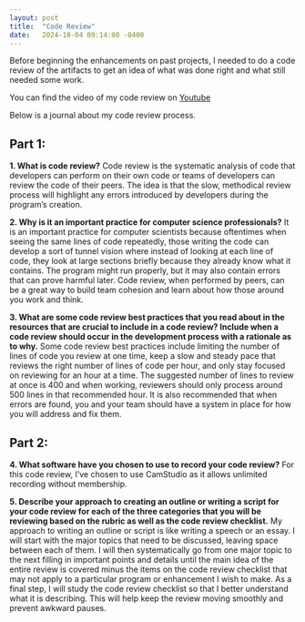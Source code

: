 ```yaml
---
layout: post
title:  "Code Review"
date:   2024-10-04 09:14:00 -0400
---
```

Before beginning the enhancements on past projects, I needed to do a code review of the artifacts to get an idea of what was done right and what still needed some work.

You can find the video of my code review on [Youtube](https://www.youtube.com/watch?v=dHoYUg8VfsY)

Below is a journal about my code review process.

## Part 1:
**1.	What is code review?**
Code review is the systematic analysis of code that developers can perform on their own code or teams of developers can review the code of their peers. The idea is that the slow, methodical review process will highlight any errors introduced by developers during the program’s creation. 

**2.	Why is it an important practice for computer science professionals?**
It is an important practice for computer scientists because oftentimes when seeing the same lines of code repeatedly, those writing the code can develop a sort of tunnel vision where instead of looking at each line of code, they look at large sections briefly because they already know what it contains. The program might run properly, but it may also contain errors that can prove harmful later. Code review, when performed by peers, can be a great way to build team cohesion and learn about how those around you work and think.

**3.	What are some code review best practices that you read about in the resources that are crucial to include in a code review? Include when a code review should occur in the development process with a rationale as to why.**
Some code review best practices include limiting the number of lines of code you review at one time, keep a slow and steady pace that reviews the right number of lines of code per hour, and only stay focused on reviewing for an hour at a time. The suggested number of lines to review at once is 400 and when working, reviewers should only process around 500 lines in that recommended hour. It is also recommended that when errors are found, you and your team should have a system in place for how you will address and fix them. 



## Part 2:
**4.	What software have you chosen to use to record your code review?**
For this code review, I’ve chosen to use CamStudio as it allows unlimited recording without membership.

**5.	Describe your approach to creating an outline or writing a script for your code review for each of the three categories that you will be reviewing based on the rubric as well as the code review checklist.**
My approach to writing an outline or script is like writing a speech or an essay. I will start with the major topics that need to be discussed, leaving space between each of them. I will then systematically go from one major topic to the next filling in important points and details until the main idea of the entire review is covered minus the items on the code review checklist that may not apply to a particular program or enhancement I wish to make. As a final step, I will study the code review checklist so that I better understand what it is describing. This will help keep the review moving smoothly and prevent awkward pauses.
